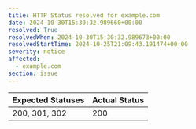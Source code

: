 ```yaml
---
title: HTTP Status resolved for example.com
date: 2024-10-30T15:30:32.989660+00:00
resolved: True
resolvedWhen: 2024-10-30T15:30:32.989673+00:00
resolvedStartTime: 2024-10-25T21:09:43.191474+00:00
severity: notice
affected:
  - example.com
section: issue
---
```


| Expected Statuses | Actual Status  |
|-------------------|----------------|
| 200, 301, 302 | 200 |
